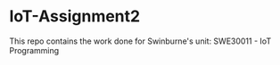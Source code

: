 # IoT-Assignment2

This repo contains the work done for Swinburne's unit: SWE30011 - IoT Programming 
